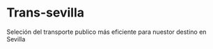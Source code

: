 Trans-sevilla
=============

Seleción del transporte publico más eficiente para nuestor destino en Sevilla